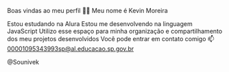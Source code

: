 Boas vindas ao meu perfil 💙💙
Meu nome é Kevin Moreira

Estou estudando na Alura
Estou me desenvolvendo na linguagem JavaScript
Utilizo esse espaço para minha organização e compartilhamento dos meu projetos desenvolvidos
Você pode entrar em contato comigo 📫
00001095343993sp@al.educacao.sp.gov.br

@Sounivek
